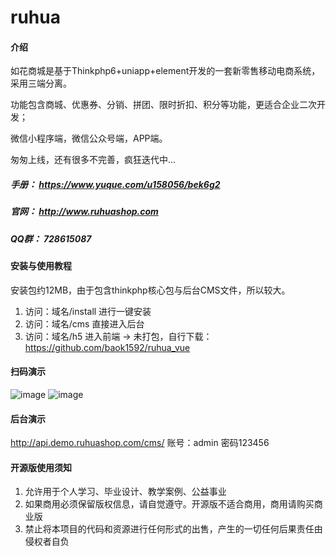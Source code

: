 # ruhua

#### 介绍
如花商城是基于Thinkphp6+uniapp+element开发的一套新零售移动电商系统，采用三端分离。

功能包含商城、优惠券、分销、拼团、限时折扣、积分等功能，更适合企业二次开发；

微信小程序端，微信公众号端，APP端。

匆匆上线，还有很多不完善，疯狂迭代中...

##### 手册： https://www.yuque.com/u158056/bek6g2
##### 官网： http://www.ruhuashop.com 
##### QQ群： 728615087


#### 安装与使用教程
安装包约12MB，由于包含thinkphp核心包与后台CMS文件，所以较大。
1.  访问：域名/install 进行一键安装
2.  访问：域名/cms 直接进入后台
3.  访问：域名/h5 进入前端 -> 未打包，自行下载：https://github.com/baok1592/ruhua_vue

#### 扫码演示
![image](https://raw.githubusercontent.com/baok1592/ruhua/master/xcx.jpg)
![image](https://raw.githubusercontent.com/baok1592/ruhua/master/h5.png)

#### 后台演示
http://api.demo.ruhuashop.com/cms/	账号：admin	密码123456


#### 开源版使用须知
1.  允许用于个人学习、毕业设计、教学案例、公益事业
2.  如果商用必须保留版权信息，请自觉遵守。开源版不适合商用，商用请购买商业版
3.  禁止将本项目的代码和资源进行任何形式的出售，产生的一切任何后果责任由侵权者自负
